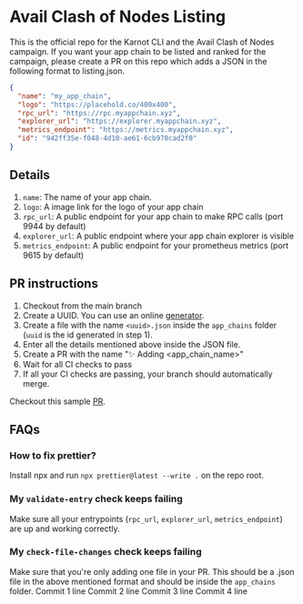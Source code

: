 # Avail Clash of Nodes Listing

This is the official repo for the Karnot CLI and the Avail Clash of Nodes campaign. If you want your app chain
to be listed and ranked for the campaign, please create a PR on this repo which adds a JSON in the following
format to listing.json.

```json
{
  "name": "my_app_chain",
  "logo": "https://placehold.co/400x400",
  "rpc_url": "https://rpc.myappchain.xyz",
  "explorer_url": "https://explorer.myappchain.xyz",
  "metrics_endpoint": "https://metrics.myappchain.xyz",
  "id": "942ff35e-f048-4d10-ae61-6cb970cad2f0"
}
```

## Details

1. `name`: The name of your app chain.
2. `logo`: A image link for the logo of your app chain
3. `rpc_url`: A public endpoint for your app chain to make RPC calls (port 9944 by default)
4. `explorer_url`: A public endpoint where your app chain explorer is visible
5. `metrics_endpoint`: A public endpoint for your prometheus metrics (port 9615 by default)

## PR instructions

1. Checkout from the main branch
2. Create a UUID. You can use an online [generator](https://www.uuidgenerator.net/).
3. Create a file with the name `<uuid>.json` inside the `app_chains` folder (`uuid` is the id generated in step 1).
4. Enter all the details mentioned above inside the JSON file.
5. Create a PR with the name "✨ Adding <app_chain_name>"
6. Wait for all CI checks to pass
7. If all your CI checks are passing, your branch should automatically merge.

Checkout this sample [PR](https://github.com/karnotxyz/avail-campaign-listing/pull/195).

## FAQs

### How to fix prettier?

Install npx and run `npx prettier@latest --write .` on the repo root.

### My `validate-entry` check keeps failing

Make sure all your entrypoints (`rpc_url`, `explorer_url`, `metrics_endpoint`) are up and working correctly.

### My `check-file-changes` check keeps failing

Make sure that you're only adding one file in your PR. This should be a .json file in the above mentioned
format and should be inside the `app_chains` folder.
Commit 1 line
Commit 2 line
Commit 3 line
Commit 4 line
